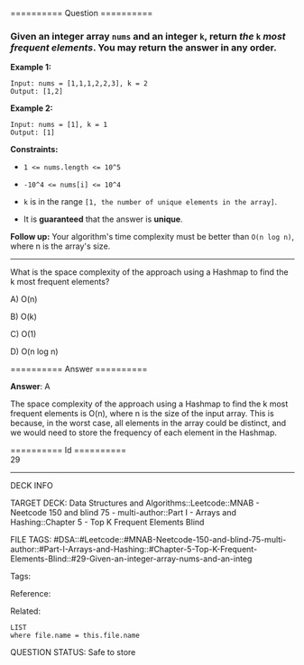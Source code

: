 ========== Question ==========  

### Given an integer array `nums` and an integer `k`, return _the_ `k` _most frequent elements_. You may return the answer in **any order**.

**Example 1:**

```
Input: nums = [1,1,1,2,2,3], k = 2
Output: [1,2]
```

**Example 2:**

```
Input: nums = [1], k = 1
Output: [1]
```

**Constraints:**

- `1 <= nums.length <= 10^5`

- `-10^4 <= nums[i] <= 10^4`

- `k` is in the range `[1, the number of unique elements in the array]`.

- It is **guaranteed** that the answer is **unique**.

**Follow up:** Your algorithm's time complexity must be better than
`O(n log n)`, where n is the array's size.

---

What is the space complexity of the approach using a Hashmap to find the k most
frequent elements?

A) O(n)

B) O(k)

C) O(1)

D) O(n log n)  

========== Answer ==========  

**Answer**: A

The space complexity of the approach using a Hashmap to find the k most frequent
elements is O(n), where n is the size of the input array. This is because, in
the worst case, all elements in the array could be distinct, and we would need
to store the frequency of each element in the Hashmap.

========== Id ==========  
29

---

DECK INFO

TARGET DECK: Data Structures and Algorithms::Leetcode::MNAB - Neetcode 150 and blind 75 - multi-author::Part I - Arrays and Hashing::Chapter 5 - Top K Frequent Elements Blind

FILE TAGS: #DSA::#Leetcode::#MNAB-Neetcode-150-and-blind-75-multi-author::#Part-I-Arrays-and-Hashing::#Chapter-5-Top-K-Frequent-Elements-Blind::#29-Given-an-integer-array-nums-and-an-integ

Tags:

Reference:

Related:

```dataview
LIST
where file.name = this.file.name
```
QUESTION STATUS: Safe to store
